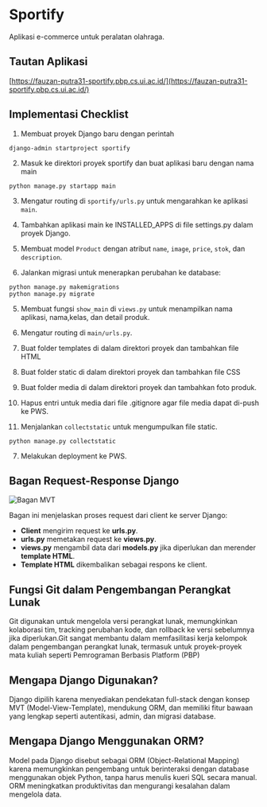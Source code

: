 # Sportify

Aplikasi e-commerce untuk peralatan olahraga.

## Tautan Aplikasi
[https://fauzan-putra31-sportify.pbp.cs.ui.ac.id/](https://fauzan-putra31-sportify.pbp.cs.ui.ac.id/)

## Implementasi Checklist

1. Membuat proyek Django baru dengan perintah 
```
django-admin startproject sportify
```
2. Masuk ke direktori proyek sportify dan buat aplikasi baru dengan nama main
```
python manage.py startapp main
```
3. Mengatur routing di `sportify/urls.py` untuk mengarahkan ke aplikasi `main`.
4. Tambahkan aplikasi main ke INSTALLED_APPS di file settings.py dalam proyek Django.

4. Membuat model `Product` dengan atribut `name`, `image`, `price`, `stok`, dan `description`.
5. Jalankan migrasi untuk menerapkan perubahan ke database:
```
python manage.py makemigrations
python manage.py migrate
```
5. Membuat fungsi `show_main` di `views.py` untuk menampilkan nama aplikasi, nama,kelas, dan detail produk.
6. Mengatur routing di `main/urls.py`.
6. Buat folder templates di dalam direktori proyek dan tambahkan file HTML
6. Buat folder static di dalam direktori proyek dan tambahkan file CSS
6. Buat folder media di dalam direktori proyek dan tambahkan foto produk.
6. Hapus entri untuk media dari file .gitignore agar file media dapat di-push ke PWS.

8. Menjalankan `collectstatic` untuk mengumpulkan file static.
```
python manage.py collectstatic
```
7. Melakukan deployment ke PWS.

## Bagan Request-Response Django

![Bagan MVT](https://ibb.co.com/sFMkxCx)

Bagan ini menjelaskan proses request dari client ke server Django:
- **Client** mengirim request ke **urls.py**.
- **urls.py** memetakan request ke **views.py**.
- **views.py** mengambil data dari **models.py** jika diperlukan dan merender **template HTML**.
- **Template HTML** dikembalikan sebagai respons ke client.

## Fungsi Git dalam Pengembangan Perangkat Lunak
Git digunakan untuk mengelola versi perangkat lunak, memungkinkan kolaborasi tim, tracking perubahan kode, dan rollback ke versi sebelumnya jika diperlukan.Git sangat membantu dalam memfasilitasi kerja kelompok dalam pengembangan perangkat lunak, termasuk untuk proyek-proyek mata kuliah seperti Pemrograman Berbasis Platform (PBP)

## Mengapa Django Digunakan?
Django dipilih karena menyediakan pendekatan full-stack dengan konsep MVT (Model-View-Template), mendukung ORM, dan memiliki fitur bawaan yang lengkap seperti autentikasi, admin, dan migrasi database.

## Mengapa Django Menggunakan ORM?
Model pada Django disebut sebagai ORM (Object-Relational Mapping) karena memungkinkan pengembang untuk berinteraksi dengan database menggunakan objek Python, tanpa harus menulis kueri SQL secara manual. ORM meningkatkan produktivitas dan mengurangi kesalahan dalam mengelola data.
